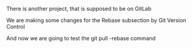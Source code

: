There is another project, that is supposed to be on GitLab

We are making some changes for the Rebase subsection by Git Version Control

And now we are going to test the git pull -rebase command
